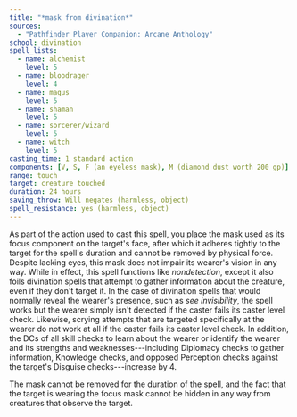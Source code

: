 ```yaml
---
title: "*mask from divination*"
sources:
  - "Pathfinder Player Companion: Arcane Anthology"
school: divination
spell_lists:
  - name: alchemist
    level: 5
  - name: bloodrager
    level: 4
  - name: magus
    level: 5
  - name: shaman
    level: 5
  - name: sorcerer/wizard
    level: 5
  - name: witch
    level: 5
casting_time: 1 standard action
components: [V, S, F (an eyeless mask), M (diamond dust worth 200 gp)]
range: touch
target: creature touched
duration: 24 hours
saving_throw: Will negates (harmless, object)
spell_resistance: yes (harmless, object)
---
```


As part of the action used to cast this spell, you place the mask used as its focus component on the target's face, after which it adheres tightly to the target for the spell's duration and cannot be removed by physical force. Despite lacking eyes, this mask does not impair its wearer's vision in any way. While in effect, this spell functions like *nondetection*, except it also foils divination spells that attempt to gather information about the creature, even if they don't target it. In the case of divination spells that would normally reveal the wearer's presence, such as *see invisibility*, the spell works but the wearer simply isn't detected if the caster fails its caster level check. Likewise, scrying attempts that are targeted specifically at the wearer do not work at all if the caster fails its caster level check. In addition, the DCs of all skill checks to learn about the wearer or identify the wearer and its strengths and weaknesses---including Diplomacy checks to gather information, Knowledge checks, and opposed Perception checks against the target's Disguise checks---increase by 4.

The mask cannot be removed for the duration of the spell, and the fact that the target is wearing the focus mask cannot be hidden in any way from creatures that observe the target.
